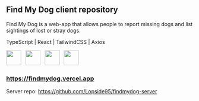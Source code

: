 ## Find My Dog client repository

Find My Dog is a web-app that allows people to report missing dogs and list sightings of lost or stray dogs.

TypeScript | React | TailwindCSS | Axios

<p>
  <img
      src="https://cdn.jsdelivr.net/gh/devicons/devicon@latest/icons/typescript/typescript-original.svg"
      width="40px"
      height="40px"
    />
  &nbsp;
    <img
      src="https://cdn.jsdelivr.net/gh/devicons/devicon@latest/icons/react/react-original.svg"
      width="40px"
      height="40px"
    />
  &nbsp;
  <img src="https://cdn.jsdelivr.net/gh/devicons/devicon@latest/icons/tailwindcss/tailwindcss-original.svg"
      width="40px"
      height="40px"
    />
  &nbsp;
  <img src="https://cdn.jsdelivr.net/gh/devicons/devicon@latest/icons/axios/axios-plain.svg"
              width="40px"
     height="40px"
              />
  &nbsp;

</p>

### https://findmydog.vercel.app

Server repo: https://github.com/Lopside95/findmydog-server
